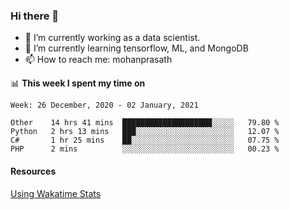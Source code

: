 ### Hi there 👋

- 🔭 I’m currently working as a data scientist.
- 🌱 I’m currently learning tensorflow, ML, and MongoDB
- 📫 How to reach me: mohanprasath

📊 **This week I spent my time on**
<!--START_SECTION:waka-->
```text
Week: 26 December, 2020 - 02 January, 2021

Other    14 hrs 41 mins  ████████████████████░░░░░   79.80 % 
Python   2 hrs 13 mins   ███░░░░░░░░░░░░░░░░░░░░░░   12.07 % 
C#       1 hr 25 mins    ██░░░░░░░░░░░░░░░░░░░░░░░   07.75 % 
PHP      2 mins          ░░░░░░░░░░░░░░░░░░░░░░░░░   00.23 % 
```
<!--END_SECTION:waka-->

#### Resources
[Using Wakatime Stats](https://github.com/marketplace/actions/waka-readme)
